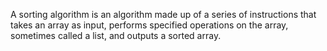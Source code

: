 A sorting algorithm is an algorithm made up of a series of instructions that takes an array as input, performs specified operations on the array, sometimes called a list, and outputs a sorted array.
